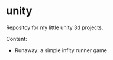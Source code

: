 # unity

Repositoy for my little unity 3d projects.

Content:

- Runaway: a simple infity runner game